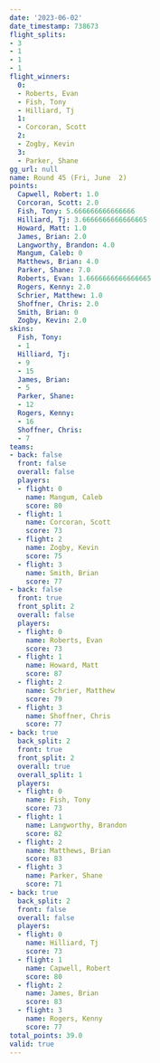 ```yaml
---
date: '2023-06-02'
date_timestamp: 738673
flight_splits:
- 3
- 1
- 1
- 1
flight_winners:
  0:
  - Roberts, Evan
  - Fish, Tony
  - Hilliard, Tj
  1:
  - Corcoran, Scott
  2:
  - Zogby, Kevin
  3:
  - Parker, Shane
gg_url: null
name: Round 45 (Fri, June  2)
points:
  Capwell, Robert: 1.0
  Corcoran, Scott: 2.0
  Fish, Tony: 5.666666666666666
  Hilliard, Tj: 3.6666666666666665
  Howard, Matt: 1.0
  James, Brian: 2.0
  Langworthy, Brandon: 4.0
  Mangum, Caleb: 0
  Matthews, Brian: 4.0
  Parker, Shane: 7.0
  Roberts, Evan: 1.6666666666666665
  Rogers, Kenny: 2.0
  Schrier, Matthew: 1.0
  Shoffner, Chris: 2.0
  Smith, Brian: 0
  Zogby, Kevin: 2.0
skins:
  Fish, Tony:
  - 1
  Hilliard, Tj:
  - 9
  - 15
  James, Brian:
  - 5
  Parker, Shane:
  - 12
  Rogers, Kenny:
  - 16
  Shoffner, Chris:
  - 7
teams:
- back: false
  front: false
  overall: false
  players:
  - flight: 0
    name: Mangum, Caleb
    score: 80
  - flight: 1
    name: Corcoran, Scott
    score: 73
  - flight: 2
    name: Zogby, Kevin
    score: 75
  - flight: 3
    name: Smith, Brian
    score: 77
- back: false
  front: true
  front_split: 2
  overall: false
  players:
  - flight: 0
    name: Roberts, Evan
    score: 73
  - flight: 1
    name: Howard, Matt
    score: 87
  - flight: 2
    name: Schrier, Matthew
    score: 79
  - flight: 3
    name: Shoffner, Chris
    score: 77
- back: true
  back_split: 2
  front: true
  front_split: 2
  overall: true
  overall_split: 1
  players:
  - flight: 0
    name: Fish, Tony
    score: 73
  - flight: 1
    name: Langworthy, Brandon
    score: 82
  - flight: 2
    name: Matthews, Brian
    score: 83
  - flight: 3
    name: Parker, Shane
    score: 71
- back: true
  back_split: 2
  front: false
  overall: false
  players:
  - flight: 0
    name: Hilliard, Tj
    score: 73
  - flight: 1
    name: Capwell, Robert
    score: 80
  - flight: 2
    name: James, Brian
    score: 83
  - flight: 3
    name: Rogers, Kenny
    score: 77
total_points: 39.0
valid: true
---
```

